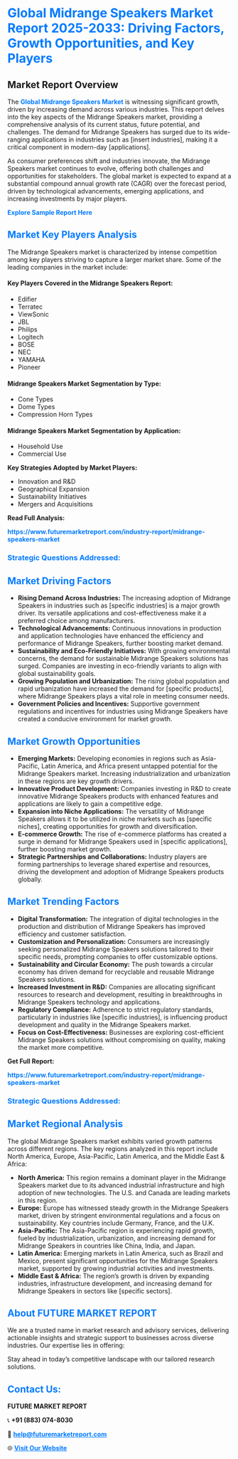 <h1 style="color: #007BFF;">Global Midrange Speakers Market Report 2025-2033: Driving Factors, Growth Opportunities, and Key Players</h1>

<section id="overview">
<h2>Market Report Overview</h2>
<p>The <a href="https://www.futuremarketreport.com/industry-report/midrange-speakers-market" style="color: #007BFF; text-decoration: none;"><strong>Global Midrange Speakers Market</strong></a> is witnessing significant growth, driven by increasing demand across various industries. This report delves into the key aspects of the Midrange Speakers market, providing a comprehensive analysis of its current status, future potential, and challenges. The demand for Midrange Speakers has surged due to its wide-ranging applications in industries such as [insert industries], making it a critical component in modern-day [applications].</p>
<p>As consumer preferences shift and industries innovate, the Midrange Speakers market continues to evolve, offering both challenges and opportunities for stakeholders. The global market is expected to expand at a substantial compound annual growth rate (CAGR) over the forecast period, driven by technological advancements, emerging applications, and increasing investments by major players.</p>
</section>

<section id="overview">
<p><a href="https://www.futuremarketreport.com/request-sample/reportId=76740" style="color: #007BFF; text-decoration: none;"><strong>Explore Sample Report Here</strong></a></p>
</section>

<section id="key-players">
<h2 style="color: #007BFF;">Market Key Players Analysis</h2>
<p>The Midrange Speakers market is characterized by intense competition among key players striving to capture a larger market share. Some of the leading companies in the market include:</p>
<h4>Key Players Covered in the Midrange Speakers Report:</h4>
<ul><li>Edifier</li><li>Terratec</li><li>ViewSonic</li><li>JBL</li><li>Philips</li><li>Logitech</li><li>BOSE</li><li>NEC</li><li>YAMAHA</li><li>Pioneer</li></ul>
<h4>Midrange Speakers Market Segmentation by Type:</h4>
<ul><li>Cone Types</li><li>Dome Types</li><li>Compression Horn Types</li></ul>

<h4>Midrange Speakers Market Segmentation by Application:</h4>
<ul><li>Household Use</li><li>Commercial Use</li></ul>
<p><strong>Key Strategies Adopted by Market Players:</strong></p>
<ul>
<li>Innovation and R&D</li>
<li>Geographical Expansion</li>
<li>Sustainability Initiatives</li>
<li>Mergers and Acquisitions</li>
</ul>
</section>

<section>
<p><strong>Read Full Analysis: </strong></p><a href="https://www.futuremarketreport.com/industry-report/midrange-speakers-market" style="color: #007BFF; text-decoration: none;"><strong>https://www.futuremarketreport.com/industry-report/midrange-speakers-market</strong></a>
<h3 style="color: #007BFF;">Strategic Questions Addressed:</h3>
</section>

<section id="driving-factors">
<h2 style="color: #007BFF;">Market Driving Factors</h2>
<ul>
<li><strong>Rising Demand Across Industries:</strong> The increasing adoption of Midrange Speakers in industries such as [specific industries] is a major growth driver. Its versatile applications and cost-effectiveness make it a preferred choice among manufacturers.</li>
<li><strong>Technological Advancements:</strong> Continuous innovations in production and application technologies have enhanced the efficiency and performance of Midrange Speakers, further boosting market demand.</li>
<li><strong>Sustainability and Eco-Friendly Initiatives:</strong> With growing environmental concerns, the demand for sustainable Midrange Speakers solutions has surged. Companies are investing in eco-friendly variants to align with global sustainability goals.</li>
<li><strong>Growing Population and Urbanization:</strong> The rising global population and rapid urbanization have increased the demand for [specific products], where Midrange Speakers plays a vital role in meeting consumer needs.</li>
<li><strong>Government Policies and Incentives:</strong> Supportive government regulations and incentives for industries using Midrange Speakers have created a conducive environment for market growth.</li>
</ul>
</section>

<section id="growth-opportunities">
<h2 style="color: #007BFF;">Market Growth Opportunities</h2>
<ul>
<li><strong>Emerging Markets:</strong> Developing economies in regions such as Asia-Pacific, Latin America, and Africa present untapped potential for the Midrange Speakers market. Increasing industrialization and urbanization in these regions are key growth drivers.</li>
<li><strong>Innovative Product Development:</strong> Companies investing in R&D to create innovative Midrange Speakers products with enhanced features and applications are likely to gain a competitive edge.</li>
<li><strong>Expansion into Niche Applications:</strong> The versatility of Midrange Speakers allows it to be utilized in niche markets such as [specific niches], creating opportunities for growth and diversification.</li>
<li><strong>E-commerce Growth:</strong> The rise of e-commerce platforms has created a surge in demand for Midrange Speakers used in [specific applications], further boosting market growth.</li>
<li><strong>Strategic Partnerships and Collaborations:</strong> Industry players are forming partnerships to leverage shared expertise and resources, driving the development and adoption of Midrange Speakers products globally.</li>
</ul>
</section>

<section id="trending-factors">
<h2 style="color: #007BFF;">Market Trending Factors</h2>
<ul>
<li><strong>Digital Transformation:</strong> The integration of digital technologies in the production and distribution of Midrange Speakers has improved efficiency and customer satisfaction.</li>
<li><strong>Customization and Personalization:</strong> Consumers are increasingly seeking personalized Midrange Speakers solutions tailored to their specific needs, prompting companies to offer customizable options.</li>
<li><strong>Sustainability and Circular Economy:</strong> The push towards a circular economy has driven demand for recyclable and reusable Midrange Speakers solutions.</li>
<li><strong>Increased Investment in R&D:</strong> Companies are allocating significant resources to research and development, resulting in breakthroughs in Midrange Speakers technology and applications.</li>
<li><strong>Regulatory Compliance:</strong> Adherence to strict regulatory standards, particularly in industries like [specific industries], is influencing product development and quality in the Midrange Speakers market.</li>
<li><strong>Focus on Cost-Effectiveness:</strong> Businesses are exploring cost-efficient Midrange Speakers solutions without compromising on quality, making the market more competitive.</li>
</ul>
</section>

<section>
<p><strong>Get Full Report: </strong></p><a href="https://www.futuremarketreport.com/industry-report/midrange-speakers-market" style="color: #007BFF; text-decoration: none;"><strong>https://www.futuremarketreport.com/industry-report/midrange-speakers-market</strong></a>
<h3 style="color: #007BFF;">Strategic Questions Addressed:</h3>
</section>


<section id="regional-analysis">
<h2 style="color: #007BFF;">Market Regional Analysis</h2>
<p>The global Midrange Speakers market exhibits varied growth patterns across different regions. The key regions analyzed in this report include North America, Europe, Asia-Pacific, Latin America, and the Middle East & Africa:</p>
<ul>
<li><strong>North America:</strong> This region remains a dominant player in the Midrange Speakers market due to its advanced industrial infrastructure and high adoption of new technologies. The U.S. and Canada are leading markets in this region.</li>
<li><strong>Europe:</strong> Europe has witnessed steady growth in the Midrange Speakers market, driven by stringent environmental regulations and a focus on sustainability. Key countries include Germany, France, and the U.K.</li>
<li><strong>Asia-Pacific:</strong> The Asia-Pacific region is experiencing rapid growth, fueled by industrialization, urbanization, and increasing demand for Midrange Speakers in countries like China, India, and Japan.</li>
<li><strong>Latin America:</strong> Emerging markets in Latin America, such as Brazil and Mexico, present significant opportunities for the Midrange Speakers market, supported by growing industrial activities and investments.</li>
<li><strong>Middle East & Africa:</strong> The region’s growth is driven by expanding industries, infrastructure development, and increasing demand for Midrange Speakers in sectors like [specific sectors].</li>
</ul>
</section>

<footer>
<h2 style="color: #007BFF;">About FUTURE MARKET REPORT</h2>
<p>We are a trusted name in market research and advisory services, delivering actionable insights and strategic support to businesses across diverse industries. Our expertise lies in offering:</p>

<p>Stay ahead in today’s competitive landscape with our tailored research solutions.</p>

<h2 style="color: #007BFF;">Contact Us:</h2>
<p><strong>FUTURE MARKET REPORT</strong></p>
<p>📞 <strong>+91 (883) 074-8030</strong></p>
<p>📧 <strong><a href="mailto:help@futuremarketreport.com" style="color: #007BFF;">help@futuremarketreport.com</a></strong></p>
<p>🌐 <strong><a href="https://www.futuremarketreport.com/" style="color: #007BFF;">Visit Our Website</a></strong></p>
</footer>